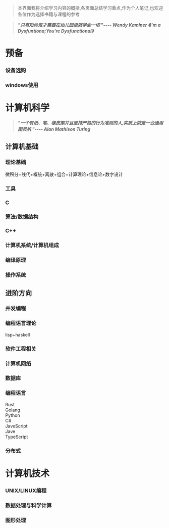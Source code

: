 >本界面我将介绍学习内容的概括,各页面总结学习重点,作为个人笔记,也欢迎各位作为选择书籍与课程的参考

>___"只有短命鬼才需要在幼儿园里就学会一切 "---- Wendy Kaminer 《I'm a Dysfuntiona;You're Dysfunctional》___

# 预备

### 设备选购

### windows使用

# 计算机科学

>___"一个有纸、笔、橡皮擦并且坚持严格的行为准则的人,实质上就是一台通用图灵机 "---- Alan Mathison Turing___

## 计算机基础

### 理论基础
微积分+线代+概统+离散+组合+计算理论+信息论+数字设计

### 工具

### C

### 算法/数据结构

### C++

### 计算机系统/计算机组成

### 编译原理

### 操作系统


## 进阶方向

### 并发编程

### 编程语言理论

lisp+haskell

### 软件工程相关

### 计算机网络

### 数据库

### 编程语言

Rust  
Golang  
Python  
C#  
JaveScript  
Jave  
TypeScript  

### 分布式



# 计算机技术

### UNIX/LINUX编程

### 数据处理与科学计算

### 图形处理
